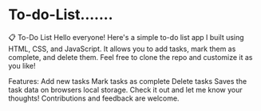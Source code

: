 # To-do-List.......
📋 To-Do List
Hello everyone! Here's a simple to-do list app I built using HTML, CSS, and JavaScript. It allows you to add tasks, mark them as complete, and delete them. Feel free to clone the repo and customize it as you like!

Features:
Add new tasks
Mark tasks as complete
Delete tasks
Saves the task data on browsers local storage. 
Check it out and let me know your thoughts! Contributions and feedback are welcome.
